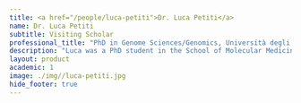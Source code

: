 ```yaml
---
title: <a href="/people/luca-petiti">Dr. Luca Petiti</a>
name: Dr. Luca Petiti
subtitle: Visiting Scholar
professional_title: "PhD in Genome Sciences/Genomics, Università degli Studi di Milano, Visiting graduate student (2013-2014), Postdoctoral Fellow at the National Research Council - Institute of Biomedical Technologies"  # Joined professional titles
description: "Luca was a PhD student in the School of Molecular Medicine at Università degli Studi di Milano in Italy when he came to visit us for a year. He worked on large-scale analysis of epigenetic data."
layout: product
academic: 1
image: ./img//luca-petiti.jpg
hide_footer: true
---
```

